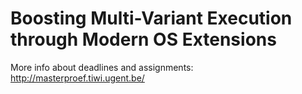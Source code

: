 # Boosting Multi-Variant Execution through Modern OS Extensions

More info about deadlines and assignments: http://masterproef.tiwi.ugent.be/
